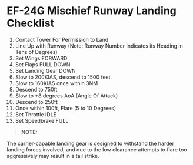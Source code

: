 # EF-24G Mischief Runway Landing Checklist

1. Contact Tower For Permission to Land
2. Line Up with Runway (Note: Runway Number Indicates its Heading in Tens of Degrees)
3. Set Wings FORWARD
4. Set Flaps FULL DOWN
5. Set Landing Gear DOWN
6. Slow to 200KIAS, descend to 1500 feet.
7. Slow to 160KIAS once within 3NM
8. Descend to 750ft
9. Slow to +8 degrees AoA (Angle Of Attack)
10. Descend to 250ft
11. Once within 100ft, Flare (5 to 10 Degrees)
12. Set Throttle IDLE
13. Set Speedbrake FULL

> **NOTE:**

<div class="border-s-4 border-green-500 ps-4 mb-5">
    The carrier-capable landing gear is designed to withstand the harder landing forces involved, and due to the low clearance attempts to flare too aggressively may result in a tail strike.
</div>

